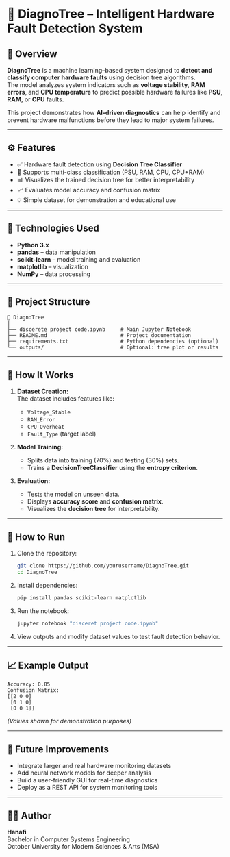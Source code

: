 # 🧠 DiagnoTree – Intelligent Hardware Fault Detection System

## 📘 Overview
**DiagnoTree** is a machine learning–based system designed to **detect and classify computer hardware faults** using decision tree algorithms.  
The model analyzes system indicators such as **voltage stability**, **RAM errors**, and **CPU temperature** to predict possible hardware failures like **PSU**, **RAM**, or **CPU** faults.  

This project demonstrates how **AI-driven diagnostics** can help identify and prevent hardware malfunctions before they lead to major system failures.  

---

## ⚙️ Features
- ✅ Hardware fault detection using **Decision Tree Classifier**
- 🧩 Supports multi-class classification (PSU, RAM, CPU, CPU+RAM)
- 📊 Visualizes the trained decision tree for better interpretability
- 📈 Evaluates model accuracy and confusion matrix
- 💡 Simple dataset for demonstration and educational use

---

## 🧰 Technologies Used
- **Python 3.x**
- **pandas** – data manipulation
- **scikit-learn** – model training and evaluation
- **matplotlib** – visualization
- **NumPy** – data processing

---

## 📂 Project Structure
```
📁 DiagnoTree
│
├── discerete project code.ipynb     # Main Jupyter Notebook
├── README.md                        # Project documentation
├── requirements.txt                 # Python dependencies (optional)
└── outputs/                         # Optional: tree plot or results
```

---

## 🧪 How It Works
1. **Dataset Creation:**  
   The dataset includes features like:  
   - `Voltage_Stable`  
   - `RAM_Error`  
   - `CPU_Overheat`  
   - `Fault_Type` (target label)  

2. **Model Training:**  
   - Splits data into training (70%) and testing (30%) sets.  
   - Trains a **DecisionTreeClassifier** using the **entropy criterion**.  

3. **Evaluation:**  
   - Tests the model on unseen data.  
   - Displays **accuracy score** and **confusion matrix**.  
   - Visualizes the **decision tree** for interpretability.  

---

## 🚀 How to Run
1. Clone the repository:  
   ```bash
   git clone https://github.com/yourusername/DiagnoTree.git
   cd DiagnoTree
   ```
2. Install dependencies:  
   ```bash
   pip install pandas scikit-learn matplotlib
   ```
3. Run the notebook:  
   ```bash
   jupyter notebook "disceret project code.ipynb"
   ```
4. View outputs and modify dataset values to test fault detection behavior.  

---

## 📈 Example Output
```
Accuracy: 0.85
Confusion Matrix:
[[2 0 0]
 [0 1 0]
 [0 0 1]]
```
*(Values shown for demonstration purposes)*  

---

## 🧭 Future Improvements
- Integrate larger and real hardware monitoring datasets  
- Add neural network models for deeper analysis  
- Build a user-friendly GUI for real-time diagnostics  
- Deploy as a REST API for system monitoring tools  

---

## 👨‍💻 Author
**Hanafi**  
Bachelor in Computer Systems Engineering  
October University for Modern Sciences & Arts (MSA)
